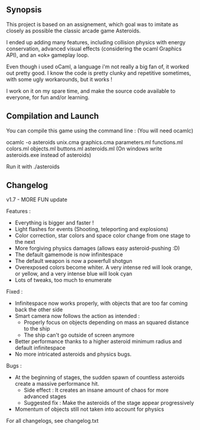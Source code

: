 ## Synopsis

This project is based on an assignement, which goal was to imitate as closely as possible the classic arcade game Asteroids.

I ended up adding many features, including collision physics with energy conservation, advanced visual effects (considering the ocaml Graphics API), and an «ok» gameplay loop.

Even though i used oCaml, a language i'm not really a big fan of, it worked out pretty good. I know the code is pretty clunky and repetitive sometimes, with some ugly workarounds, but it works !

I work on it on my spare time, and make the source code available to everyone, for fun and/or learning.

## Compilation and Launch

You can compile this game using the command line :
(You will need ocamlc)

ocamlc -o asteroids unix.cma graphics.cma parameters.ml functions.ml colors.ml objects.ml buttons.ml asteroids.ml
(On windows write asteroids.exe instead of asteroids)

Run it with ./asteroids

## Changelog

v1.7 - MORE FUN update

Features :
- Everything is bigger and faster !
- Light flashes for events (Shooting, teleporting and explosions)
- Color correction, star colors and space color change from one stage to the next
- More forgiving physics damages (allows easy asteroid-pushing :D)
- The default gamemode is now infinitespace
- The default weapon is now a powerfull shotgun
- Overexposed colors become whiter. A very intense red will look orange, or yellow, and a very intense blue will look cyan
- Lots of tweaks, too much to enumerate

Fixed :
- Infinitespace now works properly, with objects that are too far coming back the other side
- Smart camera now follows the action as intended :
  - Properly focus on objects depending on mass an squared distance to the ship
  - The ship can't go outside of screen anymore
- Better performance thanks to a higher asteroid minimum radius and default infinitespace
- No more intricated asteroids and physics bugs.

Bugs :
- At the beginning of stages, the sudden spawn of countless asteroids create a massive performance hit.
  - Side effect : It creates an insane amount of chaos for more advanced stages
  - Suggested fix : Make the asteroids of the stage appear progressively
- Momentum of objects still not taken into account for physics

For all changelogs, see changelog.txt
